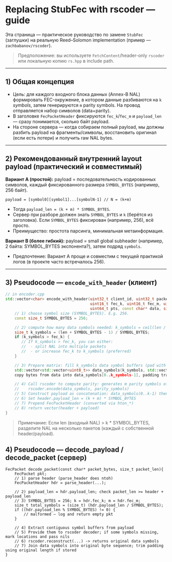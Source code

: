 # Replacing StubFec with rscoder — guide

Эта страница — практическое руководство по замене `StubFec` (заглушки) на реальную Reed–Solomon implementation (пример — `zachbabanov/rscoder`).

> Предположение: вы используете `FetchContent`/header-only `rscoder` или локальную копию `rs.hpp` в include path.

---

## 1) Общая концепция

* Цель: для каждого входного блока данных (Annex-B NAL) формировать FEC-окружение, в котором данные разбиваются на `k` *symbols*, затем генерируются `m` parity symbols. На провод отправляется набор символов (data+parity).
* В заголовке `FecPacketHeader` фиксируются `fec_k`/`fec_m` и `payload_len` — сразу понимается, сколько байт payload.
* На стороне сервера — когда собираем полный payload, мы должны разбить payload на фрагменты/символы, восстановить оригинал (если есть потери) и получить raw NAL bytes.

---

## 2) Рекомендованный внутренний layout payload (практический и совместимый)

**Вариант A (простой):** payload = последовательность кодированных символов, каждый фиксированного размера `SYMBOL_BYTES` (например, 256 байт).

```
payload = [symbol0][symbol1]...[symbolN-1] // N = (k+m)
```

* Тогда `payload_len = (k + m) * SYMBOL_BYTES`.
* Сервер при разборе должен знать `SYMBOL_BYTES` и `k` (берётся из заголовка). Если `SYMBOL_BYTES` фиксирован (например, 256), всё просто.
* Преимущество: простота парсинга, минимальная метаинформация.

**Вариант B (более гибкий):** payload = small global subheader (например, 2 байта: SYMBOL_BYTES экспонента?), затем подряд `symbols`.
* Предпочтение: Вариант A проще и совместим с текущей практикой логов (в проекте часто встречалось 256).

---

## 3) Pseudocode — `encode_with_header` (клиент)

```cpp
// in encoder.cpp
std::vector<char> encode_with_header(uint32_t client_id, uint32_t packet_seq,
                                     uint16_t fec_k, uint16_t fec_m, uint16_t flags,
                                     uint64_t pts, const char* data, size_t len) {
    // 1) choose symbol size (SYMBOL_BYTES). E.g. 256.
    const size_t SYMBOL_BYTES = 256;

    // 2) compute how many data symbols needed: k_symbols = ceil(len / SYMBOL_BYTES)
    size_t k_symbols = (len + SYMBOL_BYTES - 1) / SYMBOL_BYTES;
    if (k_symbols > fec_k) { 
       // If k_symbols > fec_k, you can either:
       //  - split NAL into multiple packets
       //  - or increase fec_k to k_symbols (preferred)
    }

    // 3) Prepare matrix: fill k_symbols data symbol buffers (pad with zeros up to SYMBOL_BYTES)
    std::vector<std::vector<uint8_t>> data_symbols(k_symbols, std::vector<uint8_t>(SYMBOL_BYTES,0));
    copy bytes from data into data_symbols[0..k_symbols-1], padding trailing bytes.

    // 4) Call rscoder to compute parity: generates m parity symbols of SYMBOL_BYTES each:
    //    rscoder.encode(data_symbols, parity_symbols)
    // 5) Construct payload as concatenation: data_symbols(0..k-1) then parity_symbols(0..m-1).
    // 6) Set header.payload_len = (k + m) * SYMBOL_BYTES
    // 7) Prepend FecPacketHeader (converted via hton_*)
    // 8) return vector(header + payload)
}
```

>Примечание: Если len (входный NAL) > k * SYMBOL_BYTES, разделите NAL на несколько пакетов (каждый с собственной header/payload).

## 4) Pseudocode — decode_payload / decode_packet (сервер)

```
FecPacket decode_packet(const char* packet_bytes, size_t packet_len){
    FecPacket pkt;
    // 1) parse header (parse_header does ntoh)
    FecPacketHeader hdr = parse_header(...);

    // 2) payload_len = hdr.payload_len; check packet_len >= header + payload_len
    // 3) SYMBOL_BYTES = 256; k = hdr.fec_k; m = hdr.fec_m;
    size_t total_symbols = (size_t) (hdr.payload_len / SYMBOL_BYTES);
    if ((hdr.payload_len % SYMBOL_BYTES) != 0) {
        // malformed — log and return empty pkt
    }

    // 4) Extract contiguous symbol buffers from payload
    // 5) Provide them to rscoder decoder; if some symbols missing, mark locations and pass nils
    // 6) rscoder.reconstruct(...) -> returns original data symbols
    // 7) Join data symbols into original byte sequence; trim padding using original length if stored
}
```
